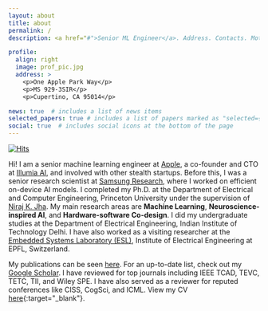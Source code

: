 ```yaml
---
layout: about
title: about
permalink: /
description: <a href="#">Senior ML Engineer</a>. Address. Contacts. Moto. Etc.

profile:
  align: right
  image: prof_pic.jpg
  address: >
    <p>One Apple Park Way</p>
    <p>MS 929-3SIR</p>
    <p>Cupertino, CA 95014</p>

news: true  # includes a list of news items
selected_papers: true # includes a list of papers marked as "selected={true}"
social: true  # includes social icons at the bottom of the page
---
```


[![Hits](https://hits.seeyoufarm.com/api/count/incr/badge.svg?url=https%3A%2F%2Fshikhartuli.github.io&count_bg=%230076DF&title_bg=%23555555&icon=&icon_color=%23E7E7E7&title=hits&edge_flat=false)](https://shikhartuli.github.io)

Hi! I am a senior machine learning engineer at [Apple](https://www.apple.com), a co-founder and CTO at [Illumia AI](https://www.illumia.ai), and involved with other stealth startups. Before this, I was a senior research scientist at [Samsung Research](https://sra.samsung.com), where I worked on efficient on-device AI models. I completed my Ph.D. at the Department of Electrical and Computer Engineering, Princeton University under the supervision of [Niraj K. Jha](https://www.princeton.edu/~jha/). My main research areas are **Machine Learning**, **Neuroscience-inspired AI**, and **Hardware-software Co-design**. I did my undergraduate studies at the Department of Electrical Engineering, Indian Institute of Technology Delhi. I have also worked as a visiting researcher at the [Embedded Systems Laboratory (ESL)](https://www.epfl.ch/labs/esl/), Institute of Electrical Engineering at EPFL, Switzerland. 

My publications can be seen [here](/publications/). For an up-to-date list, check out my [Google Scholar](https://scholar.google.com/citations?user=qiFEpzIAAAAJ). I have reviewed for top journals including IEEE TCAD, TEVC, TETC, TII, and Wiley SPE. I have also served as a reviewer for reputed conferences like CISS, CogSci, and ICML. View my CV [here](https://shikhartuli.github.io/assets/pdf/CV.pdf){:target="_blank"}.
